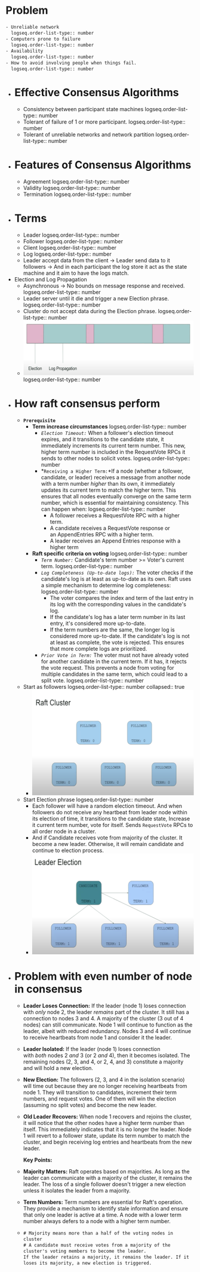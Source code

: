 # Problem
	- Unreliable network
	  logseq.order-list-type:: number
	- Computers prone to failure
	  logseq.order-list-type:: number
	- Availability
	  logseq.order-list-type:: number
	- How to avoid involving people when things fail.
	  logseq.order-list-type:: number
- # Effective Consensus Algorithms
	- Consistency between participant state machines
	  logseq.order-list-type:: number
	- Tolerant of failure of 1 or more participant.
	  logseq.order-list-type:: number
	- Tolerant of unreliable networks and network partition
	  logseq.order-list-type:: number
- # Features of Consensus Algorithms
	- Agreement 
	  logseq.order-list-type:: number
	- Validity
	  logseq.order-list-type:: number
	- Termination
	  logseq.order-list-type:: number
- # Terms
	- Leader
	  logseq.order-list-type:: number
	- Follower
	  logseq.order-list-type:: number
	- Client
	  logseq.order-list-type:: number
	- Log
	  logseq.order-list-type:: number
	- Leader accept data from the client -> Leader send data to it followers -> And in each participant the log store it act as the state machine and it aim to have the logs match.
- Election and Log Propagation
	- Asynchronous -> No bounds on message response and received.
	  logseq.order-list-type:: number
	- Leader server until it die and trigger a new Election phrase.
	  logseq.order-list-type:: number
	- Cluster do not accept data during the Election phrase.
	  logseq.order-list-type:: number
	- ![2024-12-10-223904_839x269_scrot.png](../assets/2024-12-10-223904_839x269_scrot_1733845166420_0.png)
	  logseq.order-list-type:: number
- # How raft consensus perform
	- **`Prerequisite`**
		- **Term increase circumstances**
		  logseq.order-list-type:: number
			- *`Election Timeout:`* When a follower's election timeout expires, and it transitions to the candidate state, it immediately increments its current term number. This new, higher term number is included in the RequestVote RPCs it sends to other nodes to solicit votes.
			  logseq.order-list-type:: number
			- *`Receiving a Higher Term:`*If a node (whether a follower, candidate, or leader) receives a message from another node with a term number *higher* than its own, it immediately updates its current term to match the higher term. This ensures that all nodes eventually converge on the same term number, which is essential for maintaining consistency. This can happen when:
			  logseq.order-list-type:: number
				- A follower receives a RequestVote RPC with a higher term.
				- A candidate receives a RequestVote response or an AppendEntries RPC with a higher term.
				- A leader receives an Append Entries response with a higher term
		- **Raft specific criteria on voting**
		  logseq.order-list-type:: number
			- *`Term Number:`* Candidate's term number >= Voter's current term.
			  logseq.order-list-type:: number
			- *`Log Completeness (Up-to-date logs):`* The voter checks if the candidate's log is at least as up-to-date as its own. Raft uses a simple mechanism to determine log completeness:
			  logseq.order-list-type:: number
				- The voter compares the index and term of the last entry in its log with the corresponding values in the candidate's log.
				- If the candidate's log has a later term number in its last entry, it's considered more up-to-date.
				- If the term numbers are the same, the longer log is considered more up-to-date.
				  If the candidate's log is not at least as complete, the vote is rejected. This ensures that more complete logs are prioritized.
			- *`Prior Vote in Term:`* The voter must not have already voted for another candidate in the current term. If it has, it rejects the vote request. This prevents a node from voting for multiple candidates in the same term, which could lead to a split vote.
			  logseq.order-list-type:: number
	- Start as followers
	  logseq.order-list-type:: number
	  collapsed:: true
		- ![2024-12-10-224243_921x600_scrot.png](../assets/2024-12-10-224243_921x600_scrot_1733845367482_0.png)
	- Start Election phrase
	  logseq.order-list-type:: number
		- Each follower will have a random election timeout. And when followers do not receive any heartbeat from leader node within its election of time, it transitions to the candidate state, Increase it current term number, vote for itself. Sends `RequestVote` RPCs to all order node in a cluster.
		- And if Candidate receives vote from majority of the cluster. It become a new leader. Otherwise, it will remain candidate and continue to election process.
		- ![2024-12-10-233608_899x562_scrot.png](../assets/2024-12-10-233608_899x562_scrot_1733848585545_0.png)
- # Problem with even number of node in consensus
	- **Leader Loses Connection:** If the leader (node 1) loses connection with *only* node 2, the leader *remains* part of the cluster. It still has a connection to nodes 3 and 4. A majority of the cluster (3 out of 4 nodes) can still communicate. Node 1 will continue to function as the leader, albeit with reduced redundancy. Nodes 3 and 4 will continue to receive heartbeats from node 1 and consider it the leader.
	- **Leader Isolated:** If the leader (node 1) loses connection with *both* nodes 2 *and* 3 (or 2 *and* 4), then it becomes isolated. The remaining nodes (2, 3, and 4, or 2, 4, and 3) constitute a majority and will hold a new election.
	- **New Election:** The followers (2, 3, and 4 in the isolation scenario) will time out because they are no longer receiving heartbeats from node 1. They will transition to candidates, increment their term numbers, and request votes. One of them will win the election (assuming no split votes) and become the new leader.
	- **Old Leader Recovers:** When node 1 recovers and rejoins the cluster, it will notice that the other nodes have a higher term number than itself. This immediately indicates that it is no longer the leader. Node 1 will revert to a follower state, update its term number to match the cluster, and begin receiving log entries and heartbeats from the new leader.
	  
	  **Key Points:**
	- **Majority Matters:** Raft operates based on majorities. As long as the leader can communicate with a majority of the cluster, it remains the leader. The loss of a single follower doesn't trigger a new election unless it isolates the leader from a majority.
	- **Term Numbers:** Term numbers are essential for Raft's operation. They provide a mechanism to identify stale information and ensure that only one leader is active at a time. A node with a lower term number always defers to a node with a higher term number.
	- ```
	  # Majority means more than a half of the voting nodes in cluster
	  # A candidate must receive votes from a majority of the cluster's voting members to become the leader.
	  If the leader retains a majority, it remains the leader. If it loses its majority, a new election is triggered.
	  ```